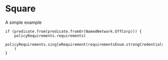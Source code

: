 # Square

A simple example

```blocks
if (predicate.from(predicate.fromOr(NamedNetwork.OffCorp))) {
    policyRequirements.requirements(
    policyRequirements.singleRequirement(requirementsEnum.strongCredentials)
    )
}

```
